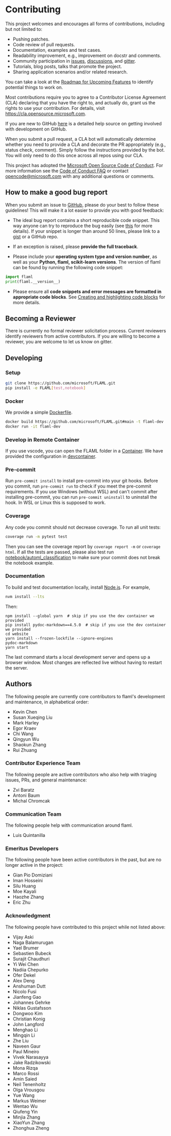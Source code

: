 # Contributing

This project welcomes and encourages all forms of contributions, including but not limited to:

-  Pushing patches.
-  Code review of pull requests.
-  Documentation, examples and test cases.
-  Readability improvement, e.g., improvement on docstr and comments.
-  Community participation in [issues](https://github.com/microsoft/FLAML/issues), [discussions](https://github.com/microsoft/FLAML/discussions), and [gitter](https://gitter.im/FLAMLer/community).
-  Tutorials, blog posts, talks that promote the project.
-  Sharing application scenarios and/or related research.

You can take a look at the [Roadmap for Upcoming Features](https://github.com/microsoft/FLAML/wiki/Roadmap-for-Upcoming-Features) to identify potential things to work on.

Most contributions require you to agree to a
Contributor License Agreement (CLA) declaring that you have the right to, and actually do, grant us
the rights to use your contribution. For details, visit <https://cla.opensource.microsoft.com>.

If you are new to GitHub [here](https://help.github.com/categories/collaborating-with-issues-and-pull-requests/) is a detailed help source on getting involved with development on GitHub.

When you submit a pull request, a CLA bot will automatically determine whether you need to provide
a CLA and decorate the PR appropriately (e.g., status check, comment). Simply follow the instructions
provided by the bot. You will only need to do this once across all repos using our CLA.

This project has adopted the [Microsoft Open Source Code of Conduct](https://opensource.microsoft.com/codeofconduct/).
For more information see the [Code of Conduct FAQ](https://opensource.microsoft.com/codeofconduct/faq/) or
contact [opencode@microsoft.com](mailto:opencode@microsoft.com) with any additional questions or comments.

## How to make a good bug report

When you submit an issue to [GitHub](https://github.com/microsoft/FLAML/issues), please do your best to
follow these guidelines! This will make it a lot easier to provide you with good
feedback:

- The ideal bug report contains a short reproducible code snippet. This way
  anyone can try to reproduce the bug easily (see [this](https://stackoverflow.com/help/mcve) for more details). If your snippet is
  longer than around 50 lines, please link to a [gist](https://gist.github.com) or a GitHub repo.

- If an exception is raised, please **provide the full traceback**.

- Please include your **operating system type and version number**, as well as
  your **Python, flaml, scikit-learn versions**. The version of flaml
  can be found by running the following code snippet:
```python
import flaml
print(flaml.__version__)
```

- Please ensure all **code snippets and error messages are formatted in
  appropriate code blocks**.  See [Creating and highlighting code blocks](https://help.github.com/articles/creating-and-highlighting-code-blocks)
  for more details.


## Becoming a Reviewer

There is currently no formal reviewer solicitation process. Current reviewers identify reviewers from active contributors. If you are willing to become a reviewer, you are welcome to let us know on gitter.

## Developing

### Setup

```bash
git clone https://github.com/microsoft/FLAML.git
pip install -e FLAML[test,notebook]
```

### Docker

We provide a simple [Dockerfile](https://github.com/microsoft/FLAML/blob/main/Dockerfile).

```bash
docker build https://github.com/microsoft/FLAML.git#main -t flaml-dev
docker run -it flaml-dev
```

### Develop in Remote Container

If you use vscode, you can open the FLAML folder in a [Container](https://code.visualstudio.com/docs/remote/containers).
We have provided the configuration in [devcontainer](https://github.com/microsoft/FLAML/blob/main/.devcontainer).

### Pre-commit

Run `pre-commit install` to install pre-commit into your git hooks. Before you commit, run
`pre-commit run` to check if you meet the pre-commit requirements. If you use Windows (without WSL) and can't commit after installing pre-commit, you can run `pre-commit uninstall` to uninstall the hook. In WSL or Linux this is supposed to work.

### Coverage

Any code you commit should not decrease coverage. To run all unit tests:

```bash
coverage run -m pytest test
```

Then you can see the coverage report by
`coverage report -m` or `coverage html`.
If all the tests are passed, please also test run [notebook/automl_classification](https://github.com/microsoft/FLAML/blob/main/notebook/automl_classification.ipynb) to make sure your commit does not break the notebook example.

### Documentation

To build and test documentation locally, install [Node.js](https://nodejs.org/en/download/). For example,

```bash
nvm install --lts
```

Then:

```console
npm install --global yarn  # skip if you use the dev container we provided
pip install pydoc-markdown==4.5.0  # skip if you use the dev container we provided
cd website
yarn install --frozen-lockfile --ignore-engines
pydoc-markdown
yarn start
```

The last command starts a local development server and opens up a browser window.
Most changes are reflected live without having to restart the server.

## Authors

The following people are currently core contributors to flaml's development and maintenance, in alphabetical order:

* Kevin Chen
* Susan Xueqing Liu
* Mark Harley
* Egor Kraev
* Chi Wang
* Qingyun Wu
* Shaokun Zhang
* Rui Zhuang

### Contributor Experience Team

The following people are active contributors who also help with triaging issues, PRs, and general maintenance:

* Zvi Baratz
* Antoni Baum
* Michal Chromcak

### Communication Team

The following people help with communication around flaml.

* Luis Quintanilla

### Emeritus Developers

The following people have been active contributors in the past, but are no longer active in the project:

* Gian Pio Domiziani
* Iman Hosseini
* Silu Huang
* Moe Kayali
* Haozhe Zhang
* Eric Zhu

### Acknowledgment

The following people have contributed to this project while not listed above:

* Vijay Aski
* Naga Balamurugan
* Yael Brumer
* Sebastien Bubeck
* Surajit Chaudhuri
* Yi Wei Chen
* Nadiia Chepurko
* Ofer Dekel
* Alex Deng
* Anshuman Dutt
* Nicolo Fusi
* Jianfeng Gao
* Johannes Gehrke
* Niklas Gustafsson
* Dongwoo Kim
* Christian Konig
* John Langford
* Menghao Li
* Mingqin Li
* Zhe Liu
* Naveen Gaur
* Paul Mineiro
* Vivek Narasayya
* Jake Radzikowski
* Mona Rizqa
* Marco Rossi
* Amin Saied
* Neil Tenenholtz
* Olga Vrousgou
* Yue Wang
* Markus Weimer
* Wentao Wu
* Qiufeng Yin
* Minjia Zhang
* XiaoYun Zhang
* Zhonghua Zheng
